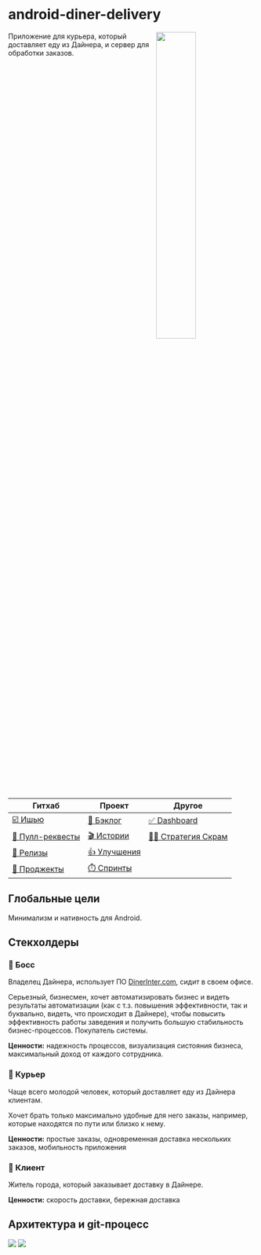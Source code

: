 # android-diner-delivery

<img align="right" width="40%" src="https://user-images.githubusercontent.com/11541555/99240361-d2250d80-2815-11eb-9b96-4adabfaa1e1b.jpg">

Приложение для курьера, который доставляет еду из Дайнера, и сервер для обработки заказов.

| Гитхаб | Проект | Другое |
| ------ | ------ | ------ |
| [☑️ Ишью](https://github.com/ViRGiL175/android-diner-delivery/issues) | [🔨 Бэклог](https://github.com/ViRGiL175/android-diner-delivery/issues?q=is%3Aopen+is%3Aissue+label%3Atype%3A_backlog) |  [✅ Dashboard](https://docs.google.com/spreadsheets/d/1hnSWG_3kwD2m9j3dLP6jV38U5F7HBhnar0KYWwGl3Ug/edit?ts=5fa736fd#gid=986647037) |
| [🔁 Пулл-реквесты](https://github.com/ViRGiL175/android-diner-delivery/pulls) | [🎬 Истории](https://github.com/ViRGiL175/android-diner-delivery/issues?q=is%3Aopen+is%3Aissue+label%3Atype%3A_story) | [🧘‍♀️ Стратегия Скрам](https://github.com/ViRGiL175/android-diner-delivery/issues/9) |
| [🔢 Релизы](https://github.com/ViRGiL175/android-diner-delivery/releases) | [👍 Улучшения](https://github.com/ViRGiL175/android-diner-delivery/issues?q=is%3Aopen+is%3Aissue+label%3Atype%3A_enhancement) |  |
| [📜 Проджекты](https://github.com/ViRGiL175/android-diner-delivery/projects) | [⏱️ Спринты](https://github.com/ViRGiL175/android-diner-delivery/milestones?direction=asc&sort=due_date&state=open) |  |

## Глобальные цели
Минимализм и нативность для Android. 

## Стекхолдеры

### 👔 Босс 
Владелец Дайнера, использует ПО [DinerInter.com](https://github.com/ViRGiL175/java-diner-automation), сидит в своем офисе.

Серьезный, бизнесмен, хочет автоматизировать бизнес и видеть результаты автоматизации (как с т.з. повышения эффективности, так и буквально, видеть, что происходит в Дайнере), чтобы повысить эффективность работы заведения и получить большую стабильность бизнес-процессов. Покупатель системы.

**Ценности:** надежность процессов, визуализация систояния бизнеса, максимальный доход от каждого сотрудника. 

### 🚴 Курьер
Чаще всего молодой человек, который доставляет еду из Дайнера клиентам.

Хочет брать только максимально удобные для него заказы, например, которые находятся по пути или близко к нему.

**Ценности:** простые заказы, одновременная доставка нескольких заказов, мобильность приложения 

### 👱 Клиент
Житель города, который заказывает доставку в Дайнере.

**Ценности:** скорость доставки, бережная доставка

## Архитектура и git-процесс

<img src="https://user-images.githubusercontent.com/11541555/100650890-10feab80-335e-11eb-8f8e-c35db74f5b89.png">

<img src="https://user-images.githubusercontent.com/11541555/100995760-a4f49100-3571-11eb-8fd2-b7a477e6c218.png">
